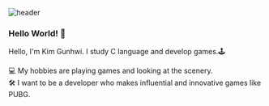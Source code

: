 ![header](https://capsule-render.vercel.app/api?type=waving&color=gradient&height=100&text=🎮Develop&fontSize=45&section=header)

### Hello World! 👋

Hello, I'm Kim Gunhwi.
I study C language and develop games.🕹

💻 My hobbies are playing games and looking at the scenery. <br>
🛠 I want to be a developer who makes influential and innovative games like PUBG.


